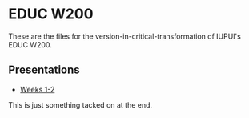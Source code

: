 # EDUC W200

These are the files for the version-in-critical-transformation of IUPUI's EDUC W200.

## Presentations

  * [Weeks 1-2](presentations/presentation-week1_2.html)

This is just something tacked on at the end.
